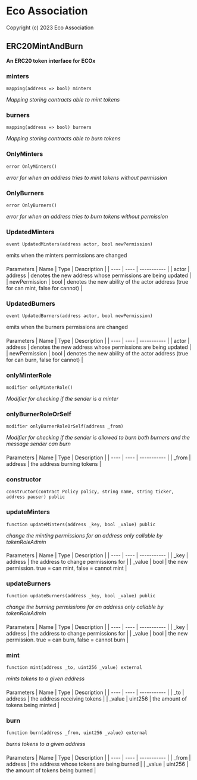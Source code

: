 # Eco Association

Copyright (c) 2023 Eco Association

## ERC20MintAndBurn

**An ERC20 token interface for ECOx**

### minters

  ```solidity
  mapping(address => bool) minters
  ```

  _Mapping storing contracts able to mint tokens_

### burners

  ```solidity
  mapping(address => bool) burners
  ```

  _Mapping storing contracts able to burn tokens_

### OnlyMinters

  ```solidity
  error OnlyMinters()
  ```

  _error for when an address tries to mint tokens without permission_

### OnlyBurners

  ```solidity
  error OnlyBurners()
  ```

  _error for when an address tries to burn tokens without permission_

### UpdatedMinters

  ```solidity
  event UpdatedMinters(address actor, bool newPermission)
  ```

emits when the minters permissions are changed

  ####
  Parameters | Name | Type | Description | | ---- | ---- | ----------- |
    |
    actor
    |
    address
    |
    denotes the new address whose permissions are being updated
    |
    |
    newPermission
    |
    bool
    |
    denotes the new ability of the actor address (true for can mint, false for cannot)
    |

### UpdatedBurners

  ```solidity
  event UpdatedBurners(address actor, bool newPermission)
  ```

emits when the burners permissions are changed

  ####
  Parameters | Name | Type | Description | | ---- | ---- | ----------- |
    |
    actor
    |
    address
    |
    denotes the new address whose permissions are being updated
    |
    |
    newPermission
    |
    bool
    |
    denotes the new ability of the actor address (true for can burn, false for cannot)
    |

### onlyMinterRole

  ```solidity
  modifier onlyMinterRole()
  ```

  _Modifier for checking if the sender is a minter_

### onlyBurnerRoleOrSelf

  ```solidity
  modifier onlyBurnerRoleOrSelf(address _from)
  ```

  _Modifier for checking if the sender is allowed to burn
both burners and the message sender can burn_

  ####
  Parameters | Name | Type | Description | | ---- | ---- | ----------- |
    |
    _from
    |
    address
    |
    the address burning tokens
    |

### constructor

  ```solidity
  constructor(contract Policy policy, string name, string ticker, address pauser) public
  ```

### updateMinters

  ```solidity
  function updateMinters(address _key, bool _value) public
  ```

  _change the minting permissions for an address
only callable by tokenRoleAdmin_

  ####
  Parameters | Name | Type | Description | | ---- | ---- | ----------- |
    |
    _key
    |
    address
    |
    the address to change permissions for
    |
    |
    _value
    |
    bool
    |
    the new permission. true = can mint, false = cannot mint
    |

### updateBurners

  ```solidity
  function updateBurners(address _key, bool _value) public
  ```

  _change the burning permissions for an address
only callable by tokenRoleAdmin_

  ####
  Parameters | Name | Type | Description | | ---- | ---- | ----------- |
    |
    _key
    |
    address
    |
    the address to change permissions for
    |
    |
    _value
    |
    bool
    |
    the new permission. true = can burn, false = cannot burn
    |

### mint

  ```solidity
  function mint(address _to, uint256 _value) external
  ```

  _mints tokens to a given address_

  ####
  Parameters | Name | Type | Description | | ---- | ---- | ----------- |
    |
    _to
    |
    address
    |
    the address receiving tokens
    |
    |
    _value
    |
    uint256
    |
    the amount of tokens being minted
    |

### burn

  ```solidity
  function burn(address _from, uint256 _value) external
  ```

  _burns tokens to a given address_

  ####
  Parameters | Name | Type | Description | | ---- | ---- | ----------- |
    |
    _from
    |
    address
    |
    the address whose tokens are being burned
    |
    |
    _value
    |
    uint256
    |
    the amount of tokens being burned
    |

